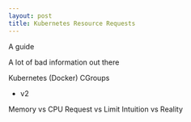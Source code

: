 ```yaml
---
layout: post
title: Kubernetes Resource Requests
---
```



A guide

A lot of bad information out there

Kubernetes
(Docker)
CGroups
- v2

Memory vs CPU
Request vs Limit
Intuition vs Reality
